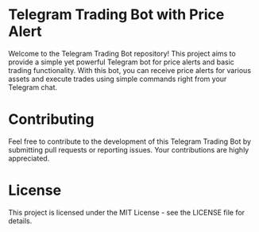 # Telegram Trading Bot with Price Alert

Welcome to the Telegram Trading Bot repository! This project aims to provide a simple yet powerful Telegram bot for price alerts and basic trading functionality. With this bot, you can receive price alerts for various assets and execute trades using simple commands right from your Telegram chat.

# Contributing

Feel free to contribute to the development of this Telegram Trading Bot by submitting pull requests or reporting issues. Your contributions are highly appreciated.

# License

This project is licensed under the MIT License - see the LICENSE file for details.
